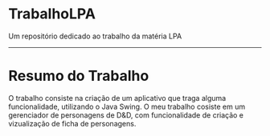 # TrabalhoLPA
Um repositório dedicado ao trabalho da matéria LPA
<hr>
<h1>Resumo do Trabalho</h1>
O trabalho consiste na criação de um aplicativo que traga alguma funcionalidade, utilizando o Java Swing.
O meu trabalho cosiste em um gerenciador de personagens de D&D, com funcionalidade de criação e vizualização de ficha de personagens.
